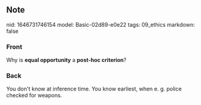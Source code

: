 ## Note
nid: 1646731746154
model: Basic-02d89-e0e22
tags: 09_ethics
markdown: false

### Front
Why is <b>equal opportunity</b> a <b>post-hoc criterion</b>?

### Back
You don't know at inference time. You know earliest, when e. g. police checked for weapons.
